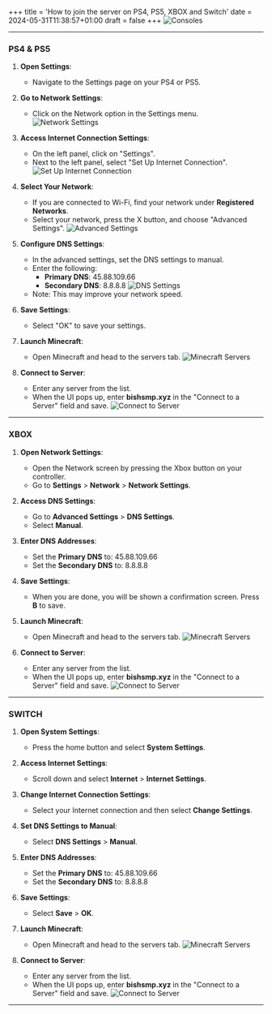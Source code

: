 +++
title = 'How to join the server on PS4, PS5, XBOX and Switch'
date = 2024-05-31T11:38:57+01:00
draft = false
+++
![Consoles](/arb2.png 'Consoles')

---
### PS4 & PS5
1. **Open Settings**:
   - Navigate to the Settings page on your PS4 or PS5.

2. **Go to Network Settings**:
   - Click on the Network option in the Settings menu.
   ![Network Settings](/PS5_Settings_DNS-1.avif)

3. **Access Internet Connection Settings**:
   - On the left panel, click on "Settings".
   - Next to the left panel, select "Set Up Internet Connection".
   ![Set Up Internet Connection](/step-3.jpg)

4. **Select Your Network**:
   - If you are connected to Wi-Fi, find your network under **Registered Networks**.
   - Select your network, press the X button, and choose "Advanced Settings".
   ![Advanced Settings](/step-4.jpg)

5. **Configure DNS Settings**:
   - In the advanced settings, set the DNS settings to manual.
   - Enter the following:
     - **Primary DNS**: 45.88.109.66
     - **Secondary DNS**: 8.8.8.8
   ![DNS Settings](/step-5.gif)
   - Note: This may improve your network speed.

6. **Save Settings**:
   - Select "OK" to save your settings.

7. **Launch Minecraft**:
   - Open Minecraft and head to the servers tab.
   ![Minecraft Servers](/03aaa-16566051905263-1920.avif)

8. **Connect to Server**:
   - Enter any server from the list.
   - When the UI pops up, enter **bishsmp.xyz** in the "Connect to a Server" field and save.
   ![Connect to Server](/4yzh8kt4r6q31.webp)
---
### XBOX
1. **Open Network Settings**:
   - Open the Network screen by pressing the Xbox button on your controller.
   - Go to **Settings** > **Network** > **Network Settings**.

2. **Access DNS Settings**:
   - Go to **Advanced Settings** > **DNS Settings**.
   - Select **Manual**.

3. **Enter DNS Addresses**:
   - Set the **Primary DNS** to: 45.88.109.66
   - Set the **Secondary DNS** to: 8.8.8.8

4. **Save Settings**:
   - When you are done, you will be shown a confirmation screen. Press **B** to save.

5. **Launch Minecraft**:
   - Open Minecraft and head to the servers tab.
   ![Minecraft Servers](/03aaa-16566051905263-1920.avif)

6. **Connect to Server**:
   - Enter any server from the list.
   - When the UI pops up, enter **bishsmp.xyz** in the "Connect to a Server" field and save.
   ![Connect to Server](/4yzh8kt4r6q31.webp)
---
### SWITCH
1. **Open System Settings**:
   - Press the home button and select **System Settings**.

2. **Access Internet Settings**:
   - Scroll down and select **Internet** > **Internet Settings**.

3. **Change Internet Connection Settings**:
   - Select your Internet connection and then select **Change Settings**.

4. **Set DNS Settings to Manual**:
   - Select **DNS Settings** > **Manual**.

5. **Enter DNS Addresses**:
   - Set the **Primary DNS** to: 45.88.109.66
   - Set the **Secondary DNS** to: 8.8.8.8

6. **Save Settings**:
   - Select **Save** > **OK**.

7. **Launch Minecraft**:
   - Open Minecraft and head to the servers tab.
   ![Minecraft Servers](/03aaa-16566051905263-1920.avif)

8. **Connect to Server**:
   - Enter any server from the list.
   - When the UI pops up, enter **bishsmp.xyz** in the "Connect to a Server" field and save.
   ![Connect to Server](/4yzh8kt4r6q31.webp)
---
